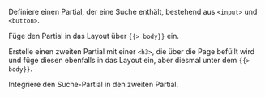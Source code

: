Definiere einen Partial, der eine Suche enthält, bestehend aus `<input>` und `<button>`.

Füge den Partial in das Layout über `{{> body}}` ein.

Erstelle einen zweiten Partial mit einer `<h3>`, die über die Page befüllt wird und füge diesen ebenfalls in das Layout ein, aber diesmal unter dem `{{> body}}`.

Integriere den Suche-Partial in den zweiten Partial.